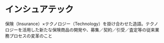# インシュアテック
 保険（Insurance）×テクノロジー（Technology）を掛け合わせた造語。テクノロジーを活用した新たな保険商品の開発や、募集／契約／引受／査定等の従来業務プロセスの変革のこと
